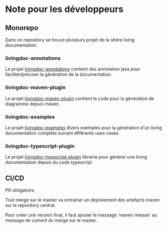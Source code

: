 # Note pour les développeurs

## Monorepo

Dans ce repository se trouve plusieurs projet de la shère living documentation.

### livingdoc-annotations

Le projet [livingdoc-annotations](livingdoc-annotations) contient des annotation java pour faciliter/préciser la génération de la documentation.

### livingdoc-maven-plugin

Le projet [livingdoc-maven-plugin](livingdoc-maven-plugin) contient le code pour la génération de diagramme depuis maven.

### livingdoc-examples

Le projet [livingdoc-examples](livingdoc-examples) divers exemples pour la génération d'un living documentation complète suivant différents uses cases.

### livingdoc-typescript-plugin

Le projet [livingdoc-typescript-plugin](livingdoc-typescript-plugin) librairie pour générer une living documentation depuis du code typescript.

## CI/CD

PR obligatoire.

Tout merge sur le master va entrainer un déploiement des artefacts maven sur le repository central.

Pour créer une version final, il faut ajouter le message 'maven release' au message de commit du merge sur le master.
